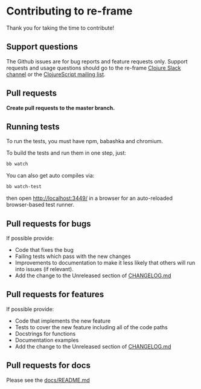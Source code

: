 # Contributing to re-frame

Thank you for taking the time to contribute!

## Support questions

The Github issues are for bug reports and feature requests only. Support requests and usage
questions should go to the re-frame [Clojure Slack channel](http://clojurians.net) or
the [ClojureScript mailing list](https://groups.google.com/forum/#!forum/clojurescript).

## Pull requests

**Create pull requests to the master branch.**

## Running tests

To run the tests, you must have npm, babashka and chromium.

To build the tests and run them in one step, just:
```sh
bb watch
```

You can also get auto compiles via:
```sh
bb watch-test
```
then open [http://localhost:3449/](http://localhost:3449/) in a browser for an auto-reloaded browser-based test runner.

## Pull requests for bugs

If possible provide:

* Code that fixes the bug
* Failing tests which pass with the new changes
* Improvements to documentation to make it less likely that others will run into issues (if relevant).
* Add the change to the Unreleased section of [CHANGELOG.md](docs/CHANGELOG.md)

## Pull requests for features

If possible provide:

* Code that implements the new feature
* Tests to cover the new feature including all of the code paths
* Docstrings for functions
* Documentation examples
* Add the change to the Unreleased section of [CHANGELOG.md](docs/CHANGELOG.md)

## Pull requests for docs

Please see the [docs/README.md](docs/README.md)

